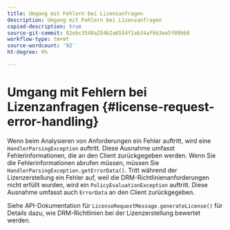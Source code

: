 ```yaml
---
title: Umgang mit Fehlern bei Lizenzanfragen
description: Umgang mit Fehlern bei Lizenzanfragen
copied-description: true
source-git-commit: 02ebc3548a254b2a6554f1ab34afbb3ea5f09bb8
workflow-type: tm+mt
source-wordcount: '92'
ht-degree: 0%

---
```


# Umgang mit Fehlern bei Lizenzanfragen {#license-request-error-handling}

Wenn beim Analysieren von Anforderungen ein Fehler auftritt, wird eine `HandlerParsingException` auftritt. Diese Ausnahme umfasst Fehlerinformationen, die an den Client zurückgegeben werden. Wenn Sie die Fehlerinformationen abrufen müssen, müssen Sie `HandlerParsingException.getErrorData()`. Tritt während der Lizenzerstellung ein Fehler auf, weil die DRM-Richtlinienanforderungen nicht erfüllt wurden, wird ein `PolicyEvaluationException` auftritt. Diese Ausnahme umfasst auch `ErrorData` an den Client zurückgegeben.

Siehe API-Dokumentation für `LicenseRequestMessage.generateLicense()` für Details dazu, wie DRM-Richtlinien bei der Lizenzerstellung bewertet werden.
